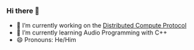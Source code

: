 ### Hi there 👋
- 🔭 I’m currently working on the [Distributed Compute Protocol](https://distributed.computer)
- 🌱 I’m currently learning Audio Programming with C++
- 😄 Pronouns: He/Him
<!--
**sjcantor/sjcantor** is a ✨ _special_ ✨ repository because its `README.md` (this file) appears on your GitHub profile.

Here are some ideas to get you started:

- 🔭 I’m currently working on ...
- 🌱 I’m currently learning ...
- 👯 I’m looking to collaborate on ...
- 🤔 I’m looking for help with ...
- 💬 Ask me about ...
- 📫 How to reach me: ...
- 😄 Pronouns: ...
- ⚡ Fun fact: ...
-->
